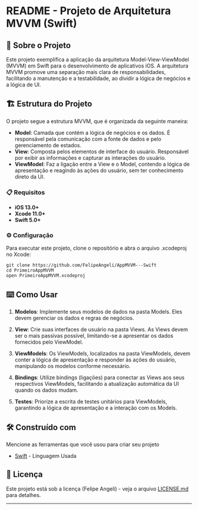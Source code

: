 # README - Projeto de Arquitetura MVVM (Swift)


## 🚀 Sobre o Projeto

Este projeto exemplifica a aplicação da arquitetura Model-View-ViewModel (MVVM) em Swift para o desenvolvimento de aplicativos iOS. A arquitetura MVVM promove uma separação mais clara de responsabilidades, facilitando a manutenção e a testabilidade, ao dividir a lógica de negócios e a lógica de UI.

## 🏗️ Estrutura do Projeto

O projeto segue a estrutura MVVM, que é organizada da seguinte maneira:

*  **Model**: Camada que contém a lógica de negócios e os dados. É responsável pela comunicação com a fonte de dados e pelo gerenciamento de estados.
*  **View**: Composta pelos elementos de interface do usuário. Responsável por exibir as informações e capturar as interações do usuário.
*  **ViewModel**: Faz a ligação entre a View e o Model, contendo a lógica de apresentação e reagindo às ações do usuário, sem ter conhecimento direto da UI.

### 📋 Requisitos

*  **iOS 13.0+**
*  **Xcode 11.0+**
*  **Swift 5.0+**

### ⚙️ Configuração

Para executar este projeto, clone o repositório e abra o arquivo .xcodeproj no Xcode:

```
git clone https://github.com/FelipeAngeli/AppMVVM---Swift
cd PrimeiroAppMVVM
open PrimeiroAppMVVM.xcodeproj

```


## ⌨️ Como Usar

1. **Modelos**:  Implemente seus modelos de dados na pasta Models. Eles devem gerenciar os dados e regras de negócios.

2. **View**: Crie suas interfaces de usuário na pasta Views. As Views devem ser o mais passivas possível, limitando-se a apresentar os dados fornecidos pelo ViewModel.

3. **ViewModels**: Os ViewModels, localizados na pasta ViewModels, devem conter a lógica de apresentação e responder às ações do usuário, manipulando os modelos conforme necessário.

4. **Bindings**: Utilize bindings (ligações) para conectar as Views aos seus respectivos ViewModels, facilitando a atualização automática da UI quando os dados mudam.

5. **Testes**: Priorize a escrita de testes unitários para ViewModels, garantindo a lógica de apresentação e a interação com os Models.


## 🛠️ Construído com

Mencione as ferramentas que você usou para criar seu projeto

* [Swift](https://www.apple.com/br/swift/) - Linguagem Usada




## 📄 Licença

Este projeto está sob a licença (Felipe Angeli) - veja o arquivo [LICENSE.md](https://github.com/FelipeAngeli/VipCleanSwift) para detalhes.



---
